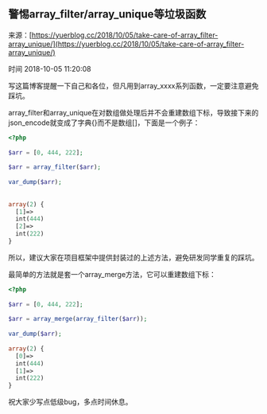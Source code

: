 ## 警惕array_filter/array_unique等垃圾函数

来源：[https://yuerblog.cc/2018/10/05/take-care-of-array_filter-array_unique/](https://yuerblog.cc/2018/10/05/take-care-of-array_filter-array_unique/)

时间 2018-10-05 11:20:08


写这篇博客提醒一下自己和各位，但凡用到array_xxxx系列函数，一定要注意避免踩坑。

array_filter和array_unique在对数组做处理后并不会重建数组下标，导致接下来的json_encode就变成了字典{}而不是数组[]，下面是一个例子：

```php
<?php
 
$arr = [0, 444, 222];
 
$arr = array_filter($arr);
 
var_dump($arr);
 
 
array(2) {
  [1]=>
  int(444)
  [2]=>
  int(222)
}


```

所以，建议大家在项目框架中提供封装过的上述方法，避免研发同学重复的踩坑。

最简单的方法就是套一个array_merge方法，它可以重建数组下标：

```php
<?php
 
$arr = [0, 444, 222];
 
$arr = array_merge(array_filter($arr));
 
var_dump($arr);
 
array(2) {
  [0]=>
  int(444)
  [1]=>
  int(222)
}


```

祝大家少写点低级bug，多点时间休息。

